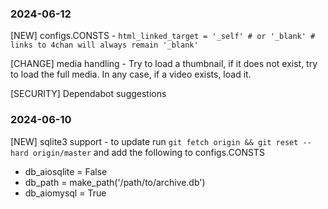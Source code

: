 ### 2024-06-12

[NEW] configs.CONSTS - `html_linked_target = '_self' # or '_blank' # links to 4chan will always remain '_blank'`

[CHANGE] media handling - Try to load a thumbnail, if it does not exist, try to load the full media. In any case, if a video exists, load it.

[SECURITY] Dependabot suggestions

### 2024-06-10

[NEW] sqlite3 support - to update run `git fetch origin && git reset --hard origin/master` and add the following to configs.CONSTS
- db_aiosqlite = False
- db_path = make_path('/path/to/archive.db')
- db_aiomysql = True
